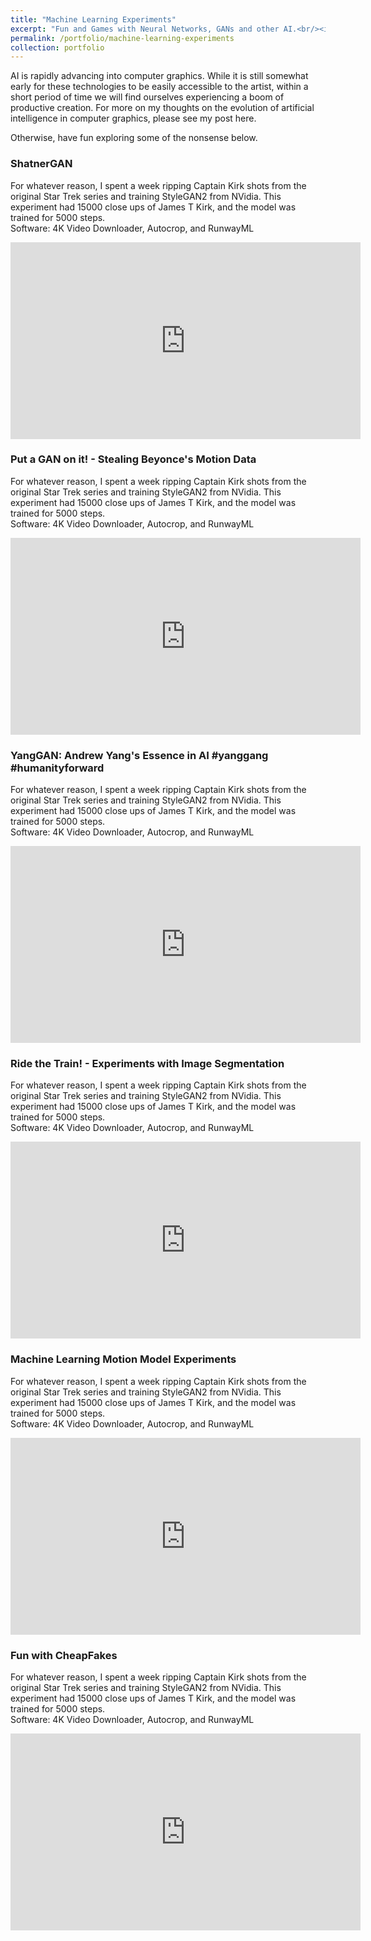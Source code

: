 ```yaml
---
title: "Machine Learning Experiments"
excerpt: "Fun and Games with Neural Networks, GANs and other AI.<br/><img src='/images/500x300.png'>"
permalink: /portfolio/machine-learning-experiments
collection: portfolio
---
```


AI is rapidly advancing into computer graphics. While it is still somewhat early for these technologies to be easily accessible to the artist, within a short period of time we will find ourselves experiencing a boom of productive creation. For more on my thoughts on the evolution of artificial intelligence in computer graphics, please see my post here.

Otherwise, have fun exploring some of the nonsense below.  


### ShatnerGAN

For whatever reason, I spent a week ripping Captain Kirk shots from the original Star Trek series and training StyleGAN2 from NVidia. This experiment had 15000 close ups of James T Kirk, and the model was trained for 5000 steps.
<br>
Software: 4K Video Downloader, Autocrop, and RunwayML

<iframe width="560" height="315" src="https://www.youtube.com/embed/Dgh5BOQc080" title="YouTube video player" frameborder="0" allow="accelerometer; autoplay; clipboard-write; encrypted-media; gyroscope; picture-in-picture" allowfullscreen></iframe>

### Put a GAN  on it! - Stealing Beyonce's Motion Data

For whatever reason, I spent a week ripping Captain Kirk shots from the original Star Trek series and training StyleGAN2 from NVidia. This experiment had 15000 close ups of James T Kirk, and the model was trained for 5000 steps.
<br>
Software: 4K Video Downloader, Autocrop, and RunwayML

<iframe width="560" height="315" src="https://www.youtube.com/embed/Dgh5BOQc080" title="YouTube video player" frameborder="0" allow="accelerometer; autoplay; clipboard-write; encrypted-media; gyroscope; picture-in-picture" allowfullscreen></iframe>

### YangGAN: Andrew Yang's Essence in AI #yanggang #humanityforward

For whatever reason, I spent a week ripping Captain Kirk shots from the original Star Trek series and training StyleGAN2 from NVidia. This experiment had 15000 close ups of James T Kirk, and the model was trained for 5000 steps.
<br>
Software: 4K Video Downloader, Autocrop, and RunwayML

<iframe width="560" height="315" src="https://www.youtube.com/embed/Dgh5BOQc080" title="YouTube video player" frameborder="0" allow="accelerometer; autoplay; clipboard-write; encrypted-media; gyroscope; picture-in-picture" allowfullscreen></iframe>



### Ride the Train! - Experiments with Image Segmentation

For whatever reason, I spent a week ripping Captain Kirk shots from the original Star Trek series and training StyleGAN2 from NVidia. This experiment had 15000 close ups of James T Kirk, and the model was trained for 5000 steps.
<br>
Software: 4K Video Downloader, Autocrop, and RunwayML

<iframe width="560" height="315" src="https://www.youtube.com/embed/Dgh5BOQc080" title="YouTube video player" frameborder="0" allow="accelerometer; autoplay; clipboard-write; encrypted-media; gyroscope; picture-in-picture" allowfullscreen></iframe>

### Machine Learning Motion Model Experiments

For whatever reason, I spent a week ripping Captain Kirk shots from the original Star Trek series and training StyleGAN2 from NVidia. This experiment had 15000 close ups of James T Kirk, and the model was trained for 5000 steps.
<br>
Software: 4K Video Downloader, Autocrop, and RunwayML

<iframe width="560" height="315" src="https://www.youtube.com/embed/Dgh5BOQc080" title="YouTube video player" frameborder="0" allow="accelerometer; autoplay; clipboard-write; encrypted-media; gyroscope; picture-in-picture" allowfullscreen></iframe>

### Fun with CheapFakes

For whatever reason, I spent a week ripping Captain Kirk shots from the original Star Trek series and training StyleGAN2 from NVidia. This experiment had 15000 close ups of James T Kirk, and the model was trained for 5000 steps.
<br>
Software: 4K Video Downloader, Autocrop, and RunwayML

<iframe width="560" height="315" src="https://www.youtube.com/embed/Dgh5BOQc080" title="YouTube video player" frameborder="0" allow="accelerometer; autoplay; clipboard-write; encrypted-media; gyroscope; picture-in-picture" allowfullscreen></iframe>
